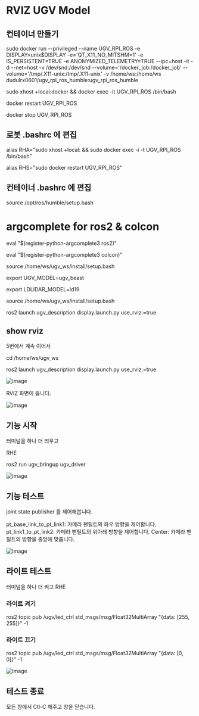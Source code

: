 # RVIZ UGV Model

## 컨테이너 만들기

sudo docker run --privileged --name UGV_RPI_ROS -e DISPLAY=unix$DISPLAY -e='QT_X11_NO_MITSHM=1' -e IS_PERSISTENT=TRUE -e ANONYMIZED_TELEMETRY=TRUE --ipc=host -it -d --net=host -v /dev/snd:/dev/snd --volume='/docker_job:/docker_job' --volume='/tmp/.X11-unix:/tmp/.X11-unix' -v /home/ws:/home/ws dudulrx0601/ugv_rpi_ros_humble:ugv_rpi_ros_humble

sudo xhost +local:docker && docker exec -it UGV_RPI_ROS /bin/bash

docker restart UGV_RPI_ROS

docker stop UGV_RPI_ROS

## 로봇 .bashrc 에 편집

alias RHA="sudo xhost +local: &&  sudo docker exec -i -t UGV_RPI_ROS /bin/bash"

alias RHS="sudo docker restart UGV_RPI_ROS"

## 컨테이너 .bashrc 에 편집

source /opt/ros/humble/setup.bash


# argcomplete for ros2 & colcon

eval "$(register-python-argcomplete3 ros2)"

eval "$(register-python-argcomplete3 colcon)"

source /home/ws/ugv_ws/install/setup.bash

export UGV_MODEL=ugv_beast

export LDLIDAR_MODEL=ld19

source /home/ws/ugv_ws/install/setup.bash


ros2 launch ugv_description display.launch.py use_rviz:=true


## show rviz

5번에서 계속 이어서

cd /home/ws/ugv_ws

ros2 launch ugv_description display.launch.py use_rviz:=true

![image](https://github.com/user-attachments/assets/7cebaf4d-bdd4-49df-b90f-7e7ef38e88a7)

RVIZ 화면이 뜹니다.

![image](https://github.com/user-attachments/assets/5fa68e48-8b13-4b75-a37c-84ffac8c34a5)

## 기능 시작

터미널을 하나 더 띄우고

RHE

ros2 run ugv_bringup ugv_driver

![image](https://github.com/user-attachments/assets/d2791717-1b6e-4076-a47c-45d81a8ba7dd)

## 기능 테스트

joint state publisher 를 제어해봅니다.

pt_base_link_to_pt_link1: 카메라 팬틸트의 좌우 방향을 제어합니다.
pt_link1_to_pt_link2: 카메라 팬틸트의 위아래 방향을 제어합니다.
Center: 카메라 팬틸트의 방향을 중앙에 맞춥니다.

![image](https://github.com/user-attachments/assets/4d6e7dd0-0018-4218-87d3-4151526e6c50)

## 라이트 테스트

터미널을 하나 더 켜고 RHE

### 라이트 켜기

ros2 topic pub /ugv/led_ctrl std_msgs/msg/Float32MultiArray "{data: [255, 255]}" -1

### 라이트 끄기

ros2 topic pub /ugv/led_ctrl std_msgs/msg/Float32MultiArray "{data: [0, 0]}" -1

![image](https://github.com/user-attachments/assets/36e41b6f-0e0f-4ed2-afe6-5f21dfb920e3)

## 테스트 종료

모든 창에서 Ctl-C 해주고 창을 닫습니다.














